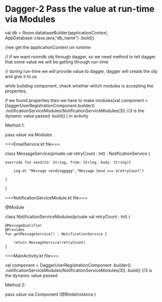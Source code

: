 # Dagger-2 Pass the value at run-time via Modules


val db = Room.databaseBuilder(applicationContext, AppDatabase::class.java,"db_name")
.build()

//we get the applicationContext on runtime

// if we want roomdb obj through dagger, so we need method to tell dagger that some value we will be getting through run-time

// during run-time we will provide value to dagger, dagger will create the obj and give it to us

while building component, check whether which modules is accepting the properties, 

if we found properties then we have to make modules(val component = DaggerUserRegistrationComponent.builder()
            .notificationServiceModules(NotificationServiceModules(3)) //3 is the dynamic value passed
            .build() ) in activity




Method 1: 

pass value via Modules

===EmailService.kt file===

class MessageService(private val retryCount : Int)  : NotificationService {

    override fun send(to: String, from: String, body: String){
    
        Log.d( "Message sendinggggg","Message Send === $retryCount")
        
    }
    
}


===NotificationServiceModule.kt file===

@Module

class NotificationServiceModules(private val retryCount : Int) {

    @MessageQualifier
    @Provides
    fun getMessageService() : NotificationService {

        return MessageService(retryCount)
    }

===MainActivity.kt file===

val component = DaggerUserRegistrationComponent
                .builder()
                .notificationServiceModules(NotificationServiceModules(3))
                .build() 
                //3 is the dynamic value passed
            



Method 2:

pass value via Component (@BindsInstance )


